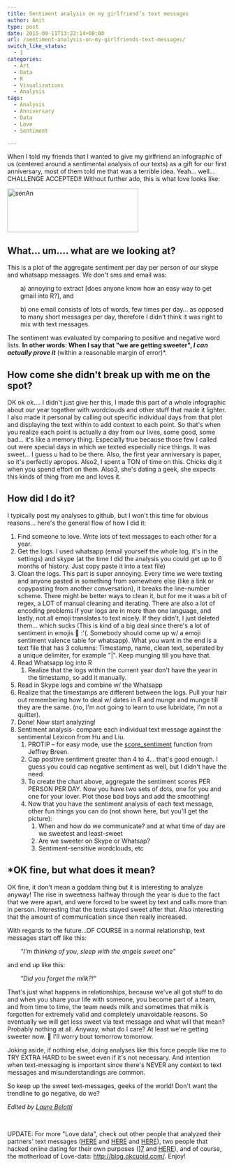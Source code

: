 ```yaml
---
title: Sentiment analysis on my girlfriend’s text messages
author: Amit
type: post
date: 2015-09-11T13:22:14+00:00
url: /sentiment-analysis-on-my-girlfriends-text-messages/
switch_like_status:
  - 1
categories:
  - Art
  - Data
  - R
  - Visualizations
  - Analysis
tags:
  - Analysis
  - Anniversary
  - Data
  - Love
  - Sentiment

---
```

When I told my friends that I wanted to give my girlfriend an infographic of us (centered around a sentimental analysis of our texts) as a gift for our first anniversary, most of them told me that was a terrible idea. Yeah&#8230; well&#8230; CHALLENGE ACCEPTED!! Without further ado, this is what love looks like:

[<img class="alignnone size-medium wp-image-372" src="https://i0.wp.com/amitkohli.com/wp-content/uploads/2015/08/senAn.png?resize=300%2C100" alt="senAn" width="300" height="100" srcset="https://i0.wp.com/amitkohli.com/wp-content/uploads/2015/08/senAn.png?resize=300%2C100 300w, https://i0.wp.com/amitkohli.com/wp-content/uploads/2015/08/senAn.png?resize=700%2C234 700w, https://i0.wp.com/amitkohli.com/wp-content/uploads/2015/08/senAn.png?w=932 932w" sizes="(max-width: 300px) 100vw, 300px" data-recalc-dims="1" />][1]

## What&#8230; um&#8230;. what are we looking at?

This is a plot of the aggregate sentiment per day per person of our skype and whatsapp messages. We don't sms and email was:

<p style="padding-left: 30px;">
  a) annoying to extract [does anyone know how  an easy way to get gmail into R?], and
</p>

<p style="padding-left: 30px;">
  b) one email consists of lots of words, few times per day&#8230; as opposed to many short messages per day, therefore I didn't think it was right to mix with text messages.
</p>

The sentiment was evaluated by comparing to positive and negative word lists. **In other words: When I say that "we are getting sweeter", _I can actually prove it_** (within a reasonable margin of error)*.

## How come she didn't break up with me on the spot?

OK ok ok&#8230;. I didn't just give her this, I made this part of a whole infographic  about our year together with wordclouds and other stuff that made it lighter. I also made it personal by calling out specific individual days from that plot and displaying the text within to add context to each point. So that's when you realize each point is actually a day from our lives, some good, some bad&#8230; it's like a memory thing. Especially true because those few I called out were special days in which we texted especially nice things. It was sweet&#8230; I guess u had to be there. Also, the first year anniversary is paper, so it's perfectly apropos. Also2, I spent a TON of time on this. Chicks dig it when you spend effort on them. Also3, she's dating a geek, she expects this kinds of thing from me and loves it.

## How did I do it?

I typically post my analyses to github, but I won't this time for obvious reasons&#8230; here's the general flow of how I did it:

  1. Find someone to love. Write lots of text messages to each other for a year.
  2. Get the logs. I used whatsapp (email yourself the whole log, it's in the settings) and skype (at the time I did the analysis you could get up to 6 months of history. Just copy paste it into a text file)
  3. Clean the logs. This part is super annoying. Every time we were texting and anyone pasted in something from somewhere else (like a link or copypasting from another conversation), it breaks the line-number scheme. There might be better ways to clean it, but for me it was a bit of regex, a LOT of manual cleaning and iterating. There are also a lot of encoding problems if your logs are in more than one language, and lastly, not all emoji translates to text nicely.  If they didn't, I just deleted them&#8230; which sucks (This is kind of a big deal since there's a lot of sentiment in emojis 🙁 :'(. Somebody should come up w/ a emoji sentiment valence table for whatsapp). What you want in the end is a text file that has 3 columns: Timestamp, name, clean text, seperated by a unique delimiter, for example "|". Keep munging till you have that.
  4. Read Whatsapp log into R 
      1. Realize that the logs within the  current year don't have the year in the timestamp, so add it manually.
  5. Read in Skype logs and combine w/ the Whatsapp
  6. Realize that the timestamps are different between the logs. Pull your hair out remembering how to deal w/ dates in R and munge and munge till they are the same. (no, I'm not going to learn to use lubridate, I'm not a quitter).
  7. Done! Now start analyzing!
  8. Sentiment analysis- compare each individual text message against the sentimental Lexicon from Hu and Liu. 
      1. PROTIP &#8211; for easy mode, use the [score_sentiment][2] function from Jeffrey Breen.
      2. Cap positive sentiment greater than 4 to 4&#8230; that's good enough. I guess you could cap negative sentiment as well, but I didn't have the need.
      3. To create the chart above, aggregate the sentiment scores PER PERSON PER DAY. Now you have two sets of dots, one for you and one for your lover. Plot those bad boys and add the smoothing!
      4. Now that you have the sentiment analysis of each text message, other fun things you can do (not shown here, but you'll get the picture): 
          1. When and how do we communicate? and at what time of day are we sweetest and least-sweet
          2. Are we sweeter on Skype or Whatsap?
          3. Sentiment-sensitive wordclouds, etc

## *OK fine, but what does it mean?

OK fine, it don't mean a goddam thing but it is interesting to analyze anyway! The rise in sweetness halfway through the year is due to the fact that we were apart, and were forced to be sweet by text and calls more than in person. Interesting that the texts stayed sweet after that. Also interesting that the amount of communication since then really increased.

With regards to the future&#8230;OF COURSE in a normal relationship, text messages start off like this:

<p style="padding-left: 30px;">
  <em>"I'm thinking of you, sleep with the angels sweet one"</em>
</p>

and end up like this:

<p style="padding-left: 30px;">
  <em>"Did you forget the milk?!"</em>
</p>

That's just what happens in relationships, because we've all got stuff to do and when you share your life with someone, you become part of a team, and from time to time, the team needs milk and sometimes that milk is forgotten for extremely valid and completely unavoidable reasons. So eventually we will get less sweet via text message and what will that mean? Probably nothing at all. Anyway, what do I care? At least we're getting sweeter now. 🙂 I'll worry bout tomorrow tomorrow.

Joking aside, if nothing else, doing analyses like this force people like me to TRY EXTRA HARD to be sweet even if it's not necessary. And intention when text-messaging is important since there's NEVER any context to text messages and misunderstandings are common.

So keep up the sweet text-messages, geeks of the world! Don't want the trendline to go negative, do we?

_Edited by [Laure Belotti][3]_

&nbsp;

UPDATE: For more "Love data", check out other people that analyzed their partners' text messages ([HERE][4] and [HERE][5] and [HERE][6]), two people that hacked online dating for their own purposes (][7] and [HERE][8]), and of course, the motherload of Love-data: <http://blog.okcupid.com/>. Enjoy!

&nbsp;

 [1]: https://i0.wp.com/amitkohli.com/wp-content/uploads/2015/08/senAn.png
 [2]: https://github.com/jeffreybreen/twitter-sentiment-analysis-tutorial-201107/blob/master/R/sentiment.R
 [3]: https://www.linkedin.com/pub/laure-belotti/18/12/6b3
 [4]: http://www.theatlantic.com/technology/archive/2015/03/re-our-relationship/389030/?utm_source=SFFB
 [5]: https://www.reddit.com/r/dataisbeautiful/comments/36d3dd/word_cloud_of_100000_messages_from_a_long/
 [6]: http://adashofdata.com/2014/10/14/how-text-messages-change-from-dating-to-marriage/
 [7]: https://www.youtube.com/watch?v=d6wG_sAdP0U
 [8]: http://www.wired.com/2014/01/how-to-hack-okcupid/